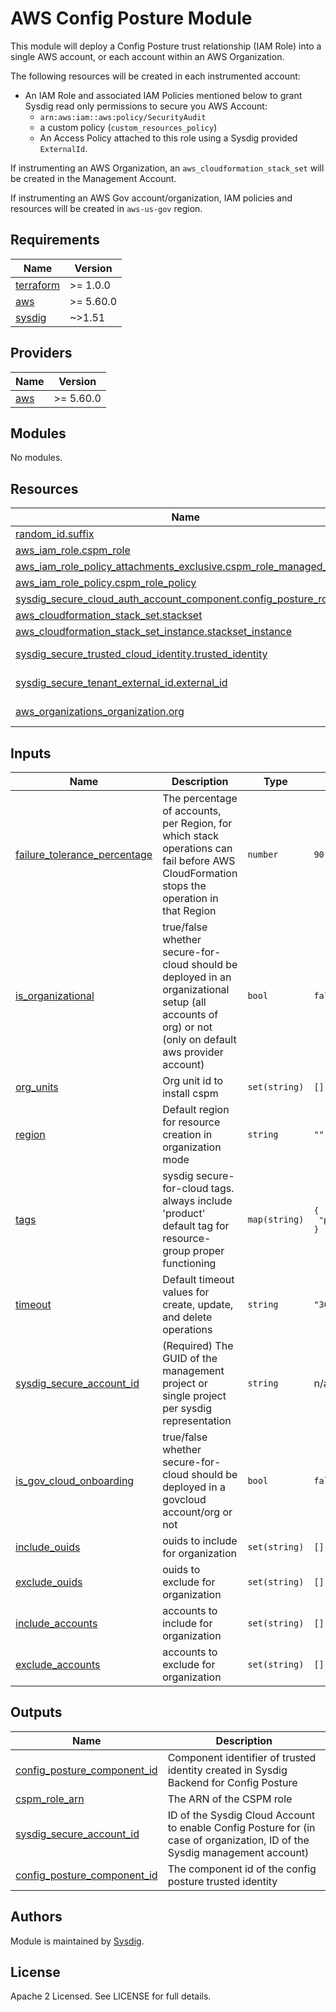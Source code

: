 # AWS Config Posture Module

This module will deploy a Config Posture trust relationship (IAM Role) into a single AWS account, or each account within an AWS Organization.

The following resources will be created in each instrumented account:
- An IAM Role and associated IAM Policies mentioned below to grant Sysdig read only permissions to secure you AWS Account:
    - `arn:aws:iam::aws:policy/SecurityAudit`
    - a custom policy (`custom_resources_policy`)
    - An Access Policy attached to this role using a Sysdig provided `ExternalId`.

If instrumenting an AWS Organization, an `aws_cloudformation_stack_set` will be created in the Management Account.

If instrumenting an AWS Gov account/organization, IAM policies and resources will be created in `aws-us-gov` region.

<!-- BEGINNING OF PRE-COMMIT-TERRAFORM DOCS HOOK -->
## Requirements

| Name                                                                      | Version   |
|---------------------------------------------------------------------------|-----------|
| <a name="requirement_terraform"></a> [terraform](#requirement\_terraform) | >= 1.0.0  |
| <a name="requirement_aws"></a> [aws](#requirement\_aws)                   | >= 5.60.0 |
| <a name="requirement_sysdig"></a> [sysdig](#requirement\_sysdig)          | ~>1.51    |

## Providers

| Name                                              | Version   |
|---------------------------------------------------|-----------|
| <a name="provider_aws"></a> [aws](#provider\_aws) | >= 5.60.0 |

## Modules

No modules.

## Resources

| Name                                                                                                                                                                                    | Type        |
|-----------------------------------------------------------------------------------------------------------------------------------------------------------------------------------------|-------------|
| [random_id.suffix](https://registry.terraform.io/providers/hashicorp/random/latest/docs/resources/id)                                                                                   | resource    |
| [aws_iam_role.cspm_role](https://registry.terraform.io/providers/hashicorp/aws/latest/docs/resources/iam_role)                                                                          | resource    |
| [aws_iam_role_policy_attachments_exclusive.cspm_role_managed_policy](https://registry.terraform.io/providers/hashicorp/aws/latest/docs/resources/iam_role_policy_attachments_exclusive) | resource    |
| [aws_iam_role_policy.cspm_role_policy](https://registry.terraform.io/providers/hashicorp/aws/latest/docs/resources/iam_role_policy)                                                     | resource    |
| [sysdig_secure_cloud_auth_account_component.config_posture_role](https://registry.terraform.io/providers/sysdiglabs/sysdig/latest/docs/resources/secure_cloud_auth_account_component)   | resource    |
| [aws_cloudformation_stack_set.stackset](https://registry.terraform.io/providers/hashicorp/aws/latest/docs/resources/cloudformation_stack_set)                                           | resource    |
| [aws_cloudformation_stack_set_instance.stackset_instance](https://registry.terraform.io/providers/hashicorp/aws/latest/docs/resources/cloudformation_stack_set_instance)                | resource    |
| [sysdig_secure_trusted_cloud_identity.trusted_identity](https://registry.terraform.io/providers/sysdiglabs/sysdig/latest/docs/data-sources/secure_trusted_cloud_identity)               | data source |
| [sysdig_secure_tenant_external_id.external_id](https://registry.terraform.io/providers/sysdiglabs/sysdig/latest/docs/data-sources/secure_tenant_external_id)                            | data source |
| [aws_organizations_organization.org](https://registry.terraform.io/providers/hashicorp/aws/latest/docs/data-sources/organizations_organization)                                         | data source |

## Inputs

| Name                                                                                                                       | Description                                                                                                                                           | Type          | Default                                                     | Required |
|----------------------------------------------------------------------------------------------------------------------------|-------------------------------------------------------------------------------------------------------------------------------------------------------|---------------|-------------------------------------------------------------|:--------:|
| <a name="input_failure_tolerance_percentage"></a> [failure\_tolerance\_percentage](#input\_failure\_tolerance\_percentage) | The percentage of accounts, per Region, for which stack operations can fail before AWS CloudFormation stops the operation in that Region              | `number`      | `90`                                                        |    no    |
| <a name="input_is_organizational"></a> [is\_organizational](#input\_is\_organizational)                                    | true/false whether secure-for-cloud should be deployed in an organizational setup (all accounts of org) or not (only on default aws provider account) | `bool`        | `false`                                                     |    no    |
| <a name="input_org_units"></a> [org\_units](#input\_org\_units)                                                            | Org unit id to install cspm                                                                                                                           | `set(string)` | `[]`                                                        |    no    |
| <a name="input_region"></a> [region](#input\_region)                                                                       | Default region for resource creation in organization mode                                                                                             | `string`      | `""`                                                        |    no    |
| <a name="input_tags"></a> [tags](#input\_tags)                                                                             | sysdig secure-for-cloud tags. always include 'product' default tag for resource-group proper functioning                                              | `map(string)` | <pre>{<br>  "product": "sysdig-secure-for-cloud"<br>}</pre> |    no    |
| <a name="input_timeout"></a> [timeout](#input\_timeout)                                                                    | Default timeout values for create, update, and delete operations                                                                                      | `string`      | `"30m"`                                                     |    no    |
| <a name="input_sysdig_secure_account_id"></a> [sysdig\_secure\_account\_id](#input\_sysdig\_secure\_account\_id)           | (Required) The GUID of the management project or single project per sysdig representation                                                             | `string`      | n/a                                                         |   yes    |
| <a name="input_is_gov_cloud_onboarding"></a> [is\_gov\_cloud\_onboarding](#input\_is\_gov\_cloud\_onboarding)              | true/false whether secure-for-cloud should be deployed in a govcloud account/org or not                                                               | `bool`        | `false`                                                     |    no    |
| <a name="input_include_ouids"></a> [include\_ouids](#input\_include\_ouids)                                                | ouids to include for organization                                                                                                                     | `set(string)` | `[]`                                                        |    no    |
| <a name="input_exclude_ouids"></a> [exclude\_ouids](#input\_exclude\_ouids)                                                | ouids to exclude for organization                                                                                                                     | `set(string)` | `[]`                                                        |    no    |
| <a name="input_include_accounts"></a> [include\_accounts](#input\_include\_accounts)                                       | accounts to include for organization                                                                                                                  | `set(string)` | `[]`                                                        |    no    |
| <a name="input_exclude_accounts"></a> [exclude\_accounts](#input\_exclude\_accounts)                                       | accounts to exclude for organization                                                                                                                  | `set(string)` | `[]`                                                        |    no    |

## Outputs

| Name                                                                                                                        | Description                                                                                                                |
|-----------------------------------------------------------------------------------------------------------------------------|----------------------------------------------------------------------------------------------------------------------------|
| <a name="output_config_posture_component_id"></a> [config_posture_component_id](#output_config_posture_component_id)        | Component identifier of trusted identity created in Sysdig Backend for Config Posture                                      |
| <a name="output_cspm_role_arn"></a> [cspm_role_arn](#output_cspm_role_arn)                                                  | The ARN of the CSPM role                                                                                                   |
| <a name="output_sysdig_secure_account_id"></a> [sysdig_secure_account_id](#output_sysdig_secure_account_id)                 | ID of the Sysdig Cloud Account to enable Config Posture for (in case of organization, ID of the Sysdig management account) |
| <a name="output_config_posture_component_id"></a> [config\_posture\_component\_id](#output\_config\_posture\_component\_id) | The component id of the config posture trusted identity                                                                    |
<!-- END OF PRE-COMMIT-TERRAFORM DOCS HOOK -->

## Authors

Module is maintained by [Sysdig](https://sysdig.com).

## License

Apache 2 Licensed. See LICENSE for full details.
